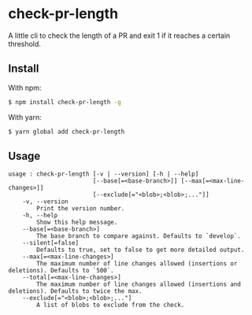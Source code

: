 # check-pr-length

A little cli to check the length of a PR and exit 1 if it reaches a certain threshold.

## Install

With npm:
```sh
$ npm install check-pr-length -g
```

With yarn:
```sh
$ yarn global add check-pr-length
```

## Usage

```
usage : check-pr-length [-v | --version] [-h | --help]
                        [--base[=<base-branch>]] [--max[=<max-line-changes>]]
                        [--exclude[="<blob>;<blob>;..."]]
    -v, --version
        Print the version number.
    -h, --help
        Show this help message.
    --base[=<base-branch>]
        The base branch to compare against. Defaults to `develop`.
    --silent[=false]
        Defaults to true, set to false to get more detailed output.
    --max[=<max-line-changes>]
        The maximum number of line changes allowed (insertions or deletions). Defaults to `500`.
    --total[=<max-line-changes>]
        The maximum number of line changes allowed (insertions and deletions). Defaults to twice the max.
    --exclude[="<blob>;<blob>;..."]
        A list of blobs to exclude from the check.
```
